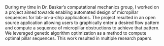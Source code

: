 During my time in Dr. Baskar’s computational mechanics group, I worked on a project aimed towards enabling automated design of micropillar sequences for lab-on-a-chip applications. The project resulted in an open source application allowing users to graphically enter a desired flow pattern and compute a sequence of micropillar obstructions to achieve that pattern. We leveraged genetic algorithm optimization as a method to compute optimal pillar sequences. This work resulted in multiple research papers.